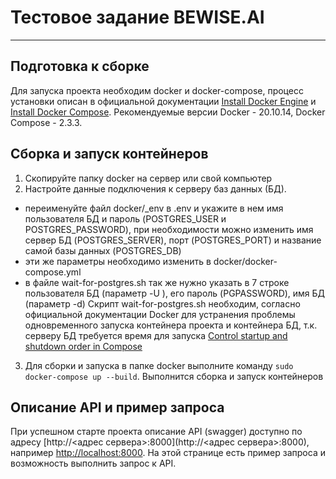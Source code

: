 # Тестовое задание BEWISE.AI
***
## Подготовка к сборке
Для запуска проекта необходим docker и docker-compose, процесс установки описан в официальной документации
[Install Docker Engine](https://docs.docker.com/engine/install/) и [Install Docker Compose](https://docs.docker.com/compose/install/).
Рекомендуемые версии Docker - 20.10.14, Docker Compose - 2.3.3.
## Сборка и запуск контейнеров
1. Скопируйте папку docker на сервер или свой компьютер
2. Настройте данные подключения к серверу баз данных (БД). 
- переименуйте файл docker/_env в .env и укажите в нем имя пользователя БД и пароль (POSTGRES_USER и POSTGRES_PASSWORD), 
 при необходимости можно изменить имя сервер БД (POSTGRES_SERVER), порт (POSTGRES_PORT) 
 и название самой базы данных (POSTGRES_DB)
- эти же параметры необходимо изменить в docker/docker-compose.yml
- в файле wait-for-postgres.sh так же нужно указать в 7 строке пользователя БД (параметр -U ), 
 его пароль (PGPASSWORD), имя БД (параметр -d)
Скрипт wait-for-postgres.sh необходим, согласно официальной документации Docker для устранения 
 проблемы одновременного запуска контейнера проекта и контейнера БД, т.к. серверу БД требуется 
 время для запуска [Control startup and shutdown order in Compose](https://docs.docker.com/compose/startup-order/)
3. Для сборки и запуска в папке docker выполните команду `sudo docker-compose up --build`. 
Выполнится сборка и запуск контейнеров
## Описание API и пример запроса
При успешном старте проекта описание API (swagger) доступно по адресу  [http://<адрес сервера>:8000](http://<адрес сервера>:8000), 
например [http://localhost:8000](http://localhost:8000). На этой странице есть пример запроса и возможность выполнить запрос к API.
